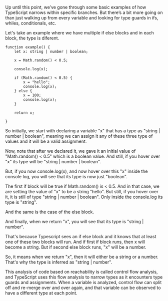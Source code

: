Up until this point, we’ve gone through some basic examples of how TypeScript narrows within specific branches. But there’s a bit more going on than just walking up from every variable and looking for type guards in ifs, whiles, conditionals, etc.

Let's take an example where we have multiple if else blocks and in each block, the type is diferent.


    function example() {
        let x: string | number | boolean;
        
        x = Math.random() < 0.5;
        
        console.log(x);
        
        if (Math.random() < 0.5) {
            x = "hello";
            console.log(x);        
        } else {
            x = 100;
            console.log(x);          
        }
        
        return x;
            
    }

So initially, we start with declaring a variable "x" that has a type as "string | number | boolean", meaning we can assign it any of these three type of values and it will be a valid assignment.

Now, note that after we declared it, we gave it an initial value of "Math.random() < 0.5" which is a boolean value. And still, if you hover over "x" its type will be "string | number | boolean". 

But, if you now console.log(x), and now hover over this "x" inside the console log, you will see that its type is now just "boolean".

The first if block will be true if Math.random() is < 0.5. And in that case, we are setting the value of "x" to be a string "hello". But still, if you hover over it, it is still of type "string | number | boolean". Only inside the console.log its type is "string".

And the same is the case of the else block.

And finally, when we return "x", you will see that its type is "string | number".

That's because Typescript sees an if else block and it knows that at least one of these two blocks will run. And if first if block runs, then x will become a string. But if second else block runs, "x" will be a number.

So, it means when we return "x", then it will either be a string or a number. That's why the type is inferred as "string | number".

This analysis of code based on reachability is called control flow analysis, and TypeScript uses this flow analysis to narrow types as it encounters type guards and assignments. When a variable is analyzed, control flow can split off and re-merge over and over again, and that variable can be observed to have a different type at each point.